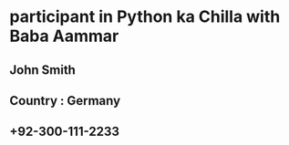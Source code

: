 # participant in Python ka Chilla with Baba Aammar
## John Smith
## Country : Germany
## +92-300-111-2233